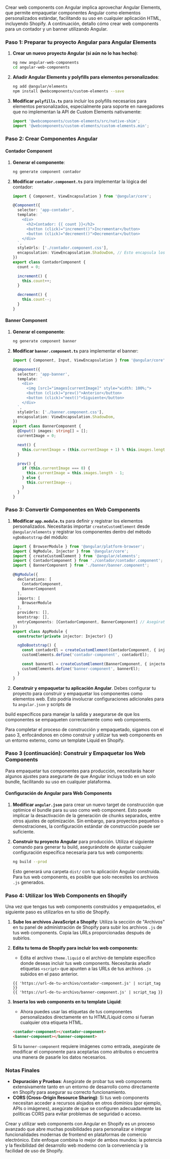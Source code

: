 Crear web components con Angular implica aprovechar Angular Elements, que permite empaquetar componentes Angular como elementos personalizados estándar, facilitando su uso en cualquier aplicación HTML, incluyendo Shopify. A continuación, detallo cómo crear web components para un contador y un banner utilizando Angular.

### Paso 1: Preparar tu proyecto Angular para Angular Elements

1. **Crear un nuevo proyecto Angular (si aún no lo has hecho)**:
   ```bash
   ng new angular-web-components
   cd angular-web-components
   ```

2. **Añadir Angular Elements y polyfills para elementos personalizados**:
   ```bash
   ng add @angular/elements
   npm install @webcomponents/custom-elements --save
   ```

3. **Modificar `polyfills.ts`** para incluir los polyfills necesarios para elementos personalizados, especialmente para soporte en navegadores que no implementan la API de Custom Elements nativamente:
   ```typescript
   import '@webcomponents/custom-elements/src/native-shim';
   import '@webcomponents/custom-elements/custom-elements.min';
   ```

### Paso 2: Crear Componentes Angular

#### Contador Component

1. **Generar el componente**:
   ```bash
   ng generate component contador
   ```

2. **Modificar `contador.component.ts`** para implementar la lógica del contador:
   ```typescript
   import { Component, ViewEncapsulation } from '@angular/core';

   @Component({
     selector: 'app-contador',
     template: `
       <div>
         <h2>Contador: {{ count }}</h2>
         <button (click)="increment()">Incrementar</button>
         <button (click)="decrement()">Decrementar</button>
       </div>
     `,
     styleUrls: ['./contador.component.css'],
     encapsulation: ViewEncapsulation.ShadowDom, // Esto encapsula los estilos
   })
   export class ContadorComponent {
     count = 0;

     increment() {
       this.count++;
     }

     decrement() {
       this.count--;
     }
   }
   ```

#### Banner Component

1. **Generar el componente**:
   ```bash
   ng generate component banner
   ```

2. **Modificar `banner.component.ts`** para implementar el banner:
   ```typescript
   import { Component, Input, ViewEncapsulation } from '@angular/core';

   @Component({
     selector: 'app-banner',
     template: `
       <div>
         <img [src]="images[currentImage]" style="width: 100%;">
         <button (click)="prev()">Anterior</button>
         <button (click)="next()">Siguiente</button>
       </div>
     `,
     styleUrls: ['./banner.component.css'],
     encapsulation: ViewEncapsulation.ShadowDom,
   })
   export class BannerComponent {
     @Input() images: string[] = [];
     currentImage = 0;

     next() {
       this.currentImage = (this.currentImage + 1) % this.images.length;
     }

     prev() {
       if (this.currentImage === 0) {
         this.currentImage = this.images.length - 1;
       } else {
         this.currentImage--;
       }
     }
   }
   ```

### Paso 3: Convertir Componentes en Web Components

1. **Modificar `app.module.ts`** para definir y registrar los elementos personalizados. Necesitarás importar `createCustomElement` desde `@angular/elements` y registrar los componentes dentro del método `ngDoBootstrap` del módulo:
   ```typescript
   import { BrowserModule } from '@angular/platform-browser';
   import { NgModule, Injector } from '@angular/core';
   import { createCustomElement } from '@angular/elements';
   import { ContadorComponent } from './contador/contador.component';
   import { BannerComponent } from './banner/banner.component';

   @NgModule({
     declarations: [
       ContadorComponent,
       BannerComponent
     ],
     imports: [
       BrowserModule
     ],
     providers: [],
     bootstrap: [],
     entryComponents: [ContadorComponent, BannerComponent] // Asegúrate de añadir tus componentes aquí
   })
   export class AppModule {
     constructor(private injector: Injector) {}

     ngDoBootstrap() {
       const contadorEl = createCustomElement(ContadorComponent, { injector: this.injector });
       customElements.define('contador-component', contadorEl);

       const bannerEl = createCustomElement(BannerComponent, { injector: this.injector });
       customElements.define('banner-component', bannerEl);
     }
   }
   ```

2. **Construir y empaquetar tu aplicación Angular**. Debes configurar tu proyecto para construir y empaquetar los componentes como elementos web. Esto podría involucrar configuraciones adicionales para tu `angular.json` y scripts de

build específicos para manejar la salida y asegurarse de que los componentes se empaqueten correctamente como web components.

Para completar el proceso de construcción y empaquetado, sigamos con el paso 3, enfocándonos en cómo construir y utilizar tus web components en un entorno externo, como un template Liquid en Shopify.

### Paso 3 (continuación): Construir y Empaquetar los Web Components

Para empaquetar tus componentes para producción, necesitarás hacer algunos ajustes para asegurarte de que Angular incluya todo en un solo bundle, facilitando su uso en cualquier plataforma.

#### Configuración de Angular para Web Components

1. **Modificar `angular.json`** para crear un nuevo target de construcción que optimice el bundle para su uso como web component. Esto puede implicar la desactivación de la generación de chunks separados, entre otros ajustes de optimización. Sin embargo, para proyectos pequeños o demostraciones, la configuración estándar de construcción puede ser suficiente.

2. **Construir tu proyecto Angular** para producción. Utiliza el siguiente comando para generar tu build, asegurándote de ajustar cualquier configuración específica necesaria para tus web components:
   ```bash
   ng build --prod
   ```
   Esto generará una carpeta `dist/` con tu aplicación Angular construida. Para tus web components, es posible que solo necesites los archivos `.js` generados.

### Paso 4: Utilizar los Web Components en Shopify

Una vez que tengas tus web components construidos y empaquetados, el siguiente paso es utilizarlos en tu sitio de Shopify.

1. **Sube los archivos JavaScript a Shopify**: Utiliza la sección de "Archivos" en tu panel de administración de Shopify para subir los archivos `.js` de tus web components. Copia las URLs proporcionadas después de subirlos.

2. **Edita tu tema de Shopify para incluir los web components**:
   - Edita el archivo `theme.liquid` o el archivo de template específico donde deseas incluir tus web components. Necesitarás añadir etiquetas `<script>` que apunten a las URLs de tus archivos `.js` subidos en el paso anterior.

   ```liquid
   {{ 'https://url-de-tu-archivo/contador-component.js' | script_tag }}
   {{ 'https://url-de-tu-archivo/banner-component.js' | script_tag }}
   ```

3. **Inserta los web components en tu template Liquid**:
   - Ahora puedes usar las etiquetas de tus componentes personalizados directamente en tu HTML/Liquid como si fueran cualquier otra etiqueta HTML.

   ```html
   <contador-component></contador-component>
   <banner-component></banner-component>
   ```

   Si tu `banner-component` requiere imágenes como entrada, asegúrate de modificar el componente para aceptarlas como atributos o encuentra una manera de pasarle los datos necesarios.

### Notas Finales

- **Depuración y Pruebas**: Asegúrate de probar tus web components extensivamente tanto en un entorno de desarrollo como directamente en Shopify para asegurar su correcto funcionamiento.
- **CORS (Cross-Origin Resource Sharing)**: Si tus web components necesitan acceder a recursos alojados en otros dominios (por ejemplo, APIs o imágenes), asegúrate de que se configuren adecuadamente las políticas CORS para evitar problemas de seguridad o acceso.

Crear y utilizar web components con Angular en Shopify es un proceso avanzado que abre muchas posibilidades para personalizar e integrar funcionalidades modernas de frontend en plataformas de comercio electrónico. Este enfoque combina lo mejor de ambos mundos: la potencia y la flexibilidad del desarrollo web moderno con la conveniencia y la facilidad de uso de Shopify.